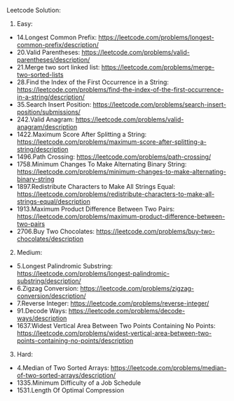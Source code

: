 Leetcode Solution:

1. Easy:
- 14.Longest Common Prefix: https://leetcode.com/problems/longest-common-prefix/description/
- 20.Valid Parentheses: https://leetcode.com/problems/valid-parentheses/description/
- 21.Merge two sort linked list: https://leetcode.com/problems/merge-two-sorted-lists
- 28.Find the Index of the First Occurrence in a String: https://leetcode.com/problems/find-the-index-of-the-first-occurrence-in-a-string/description/
- 35.Search Insert Position: https://leetcode.com/problems/search-insert-position/submissions/
- 242.Valid Anagram: https://leetcode.com/problems/valid-anagram/description
- 1422.Maximum Score After Splitting a String: https://leetcode.com/problems/maximum-score-after-splitting-a-string/description
- 1496.Path Crossing: https://leetcode.com/problems/path-crossing/
- 1758.Minimum Changes To Make Alternating Binary String: https://leetcode.com/problems/minimum-changes-to-make-alternating-binary-string
- 1897.Redistribute Characters to Make All Strings Equal: https://leetcode.com/problems/redistribute-characters-to-make-all-strings-equal/description
- 1913.Maximum Product Difference Between Two Pairs: https://leetcode.com/problems/maximum-product-difference-between-two-pairs
- 2706.Buy Two Chocolates: https://leetcode.com/problems/buy-two-chocolates/description

2. Medium:
- 5.Longest Palindromic Substring: https://leetcode.com/problems/longest-palindromic-substring/description/
- 6.Zigzag Conversion: https://leetcode.com/problems/zigzag-conversion/description/
- 7.Reverse Integer: https://leetcode.com/problems/reverse-integer/
- 91.Decode Ways: https://leetcode.com/problems/decode-ways/description
- 1637.Widest Vertical Area Between Two Points Containing No Points: https://leetcode.com/problems/widest-vertical-area-between-two-points-containing-no-points/description

3. Hard:
- 4.Median of Two Sorted Arrays: https://leetcode.com/problems/median-of-two-sorted-arrays/description/
- 1335.Minimum Difficulty of a Job Schedule
- 1531.Length Of Optimal Compression

